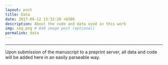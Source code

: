 ```yaml
---
layout: post
title: Data
date: 2017-09-12 13:32:20 +0300
description: About the code and data used in this work
img: seg.png # Add image post (optional)
permalink: data
---
```


---
Upon submission of the manuscript to a preprint server, all data and code will
be added here in an easily parseable way. 

